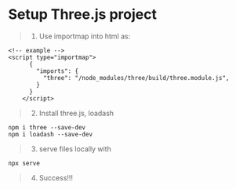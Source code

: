 # Setup Three.js project
>1. Use importmap into html as:
```
<!-- example -->
<script type="importmap">
      {
        "imports": {
          "three": "/node_modules/three/build/three.module.js",
        }
      }
    </script>
```

>2. Install three.js, loadash
```
npm i three --save-dev
npm i loadash --save-dev
```
>3. serve files locally with
```
npx serve
```
>4. Success!!!

